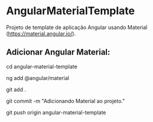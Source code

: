 # AngularMaterialTemplate

Projeto de template de aplicação Angular usando Material (https://material.angular.io/).

## Adicionar Angular Material:

cd angular-material-template

ng add @angular/material

git add .

git commit -m "Adicionando Material ao projeto."

git push origin angular-material-template

